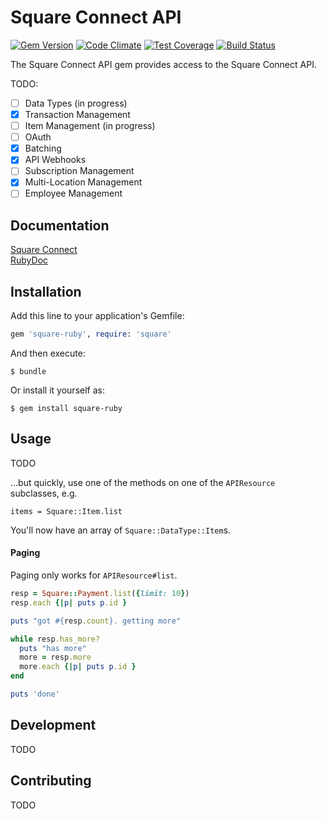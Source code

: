 # Square Connect API

[![Gem Version](https://badge.fury.io/rb/square-ruby.svg)](https://badge.fury.io/rb/square-ruby) [![Code Climate](https://codeclimate.com/github/giantmachines/square-ruby/badges/gpa.svg)](https://codeclimate.com/github/giantmachines/square-ruby) [![Test Coverage](https://codeclimate.com/github/giantmachines/square-ruby/badges/coverage.svg)](https://codeclimate.com/github/giantmachines/square-ruby/coverage) [![Build Status](https://travis-ci.org/giantmachines/square-ruby.svg?branch=master)](https://travis-ci.org/giantmachines/square-ruby)

The Square Connect API gem provides access to the Square Connect API.

TODO:

- [ ] Data Types (in progress)
- [x] Transaction Management
- [ ] Item Management (in progress)
- [ ] OAuth
- [x] Batching
- [x] API Webhooks
- [ ] Subscription Management
- [x] Multi-Location Management
- [ ] Employee Management

## Documentation

[Square Connect](https://docs.connect.squareup.com/)  
[RubyDoc](http://www.rubydoc.info/github/giantmachines/square-ruby)

## Installation

Add this line to your application's Gemfile:

```ruby
gem 'square-ruby', require: 'square'
```

And then execute:

    $ bundle

Or install it yourself as:

    $ gem install square-ruby

## Usage

TODO

...but quickly, use one of the methods on one of the `APIResource` subclasses, e.g.

`items = Square::Item.list`

You'll now have an array of `Square::DataType::Item`s.

#### Paging

Paging only works for `APIResource#list`.

```ruby
resp = Square::Payment.list({limit: 10})
resp.each {|p| puts p.id }

puts "got #{resp.count}. getting more"

while resp.has_more?
  puts "has more"
  more = resp.more
  more.each {|p| puts p.id }
end

puts 'done'
```

## Development

TODO

## Contributing

TODO

